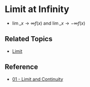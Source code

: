 # Limit at Infinity

* $\displaystyle\lim\_{x\to \infty} f(x)$ and $\displaystyle\lim\_{x\to -\infty} f(x)$

## Related Topics

* [Limit](Limit.md)

## Reference

* [01 - Limit and Continuity](../../../00%20-%20Summary/SCMA104%20-%20System%20of%20Ordinary%20Differential%20Equations%20and%20Applications%20in%20Medical%20Science/01%20-%20Limit%20and%20Continuity.md)
